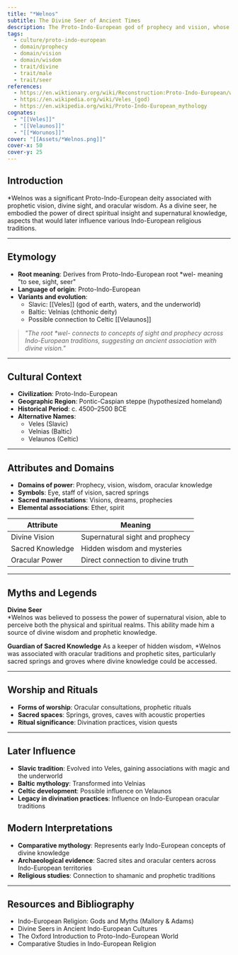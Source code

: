 ```yaml
---
title: "*Welnos"
subtitle: The Divine Seer of Ancient Times
description: The Proto-Indo-European god of prophecy and vision, whose influence echoes through the seers and oracles of countless Indo-European traditions.
tags:
  - culture/proto-indo-european
  - domain/prophecy
  - domain/vision
  - domain/wisdom
  - trait/divine
  - trait/male
  - trait/seer
references:
  - https://en.wiktionary.org/wiki/Reconstruction:Proto-Indo-European/wel-
  - https://en.wikipedia.org/wiki/Veles_(god)
  - https://en.wikipedia.org/wiki/Proto-Indo-European_mythology
cognates:
  - "[[Veles]]"
  - "[[Velaunos]]"
  - "[[*Worunos]]"
cover: "[[Assets/*Welnos.png]]"
cover-x: 50
cover-y: 25
---
```

##  Introduction
*Welnos was a significant Proto-Indo-European deity associated with prophetic vision, divine sight, and oracular wisdom. As a divine seer, he embodied the power of direct spiritual insight and supernatural knowledge, aspects that would later influence various Indo-European religious traditions.

---

## Etymology

- **Root meaning**: Derives from Proto-Indo-European root *wel- meaning "to see, sight, seer"
- **Language of origin**: Proto-Indo-European
- **Variants and evolution**: 
  - Slavic: [[Veles]] (god of earth, waters, and the underworld)
  - Baltic: Velnias (chthonic deity)
  - Possible connection to Celtic [[Velaunos]]

> _"The root *wel- connects to concepts of sight and prophecy across Indo-European traditions, suggesting an ancient association with divine vision."_

---

##  Cultural Context

- **Civilization**: Proto-Indo-European
- **Geographic Region**: Pontic-Caspian steppe (hypothesized homeland)
- **Historical Period**: c. 4500–2500 BCE
- **Alternative Names**:
  - Veles (Slavic)
  - Velnias (Baltic)
  - Velaunos (Celtic)

---

## Attributes and Domains

- **Domains of power**: Prophecy, vision, wisdom, oracular knowledge
- **Symbols**: Eye, staff of vision, sacred springs
- **Sacred manifestations**: Visions, dreams, prophecies
- **Elemental associations**: Ether, spirit

| Attribute | Meaning |
|----------------|---------------------------------|
| Divine Vision | Supernatural sight and prophecy |
| Sacred Knowledge | Hidden wisdom and mysteries |
| Oracular Power | Direct connection to divine truth |

---

## Myths and Legends

**Divine Seer**  
*Welnos was believed to possess the power of supernatural vision, able to perceive both the physical and spiritual realms. This ability made him a source of divine wisdom and prophetic knowledge.

**Guardian of Sacred Knowledge**
As a keeper of hidden wisdom, *Welnos was associated with oracular traditions and prophetic sites, particularly sacred springs and groves where divine knowledge could be accessed.

---

## Worship and Rituals

- **Forms of worship**: Oracular consultations, prophetic rituals
- **Sacred spaces**: Springs, groves, caves with acoustic properties
- **Ritual significance**: Divination practices, vision quests

---

## Later Influence

- **Slavic tradition**: Evolved into Veles, gaining associations with magic and the underworld
- **Baltic mythology**: Transformed into Velnias
- **Celtic development**: Possible influence on Velaunos
- **Legacy in divination practices**: Influence on Indo-European oracular traditions

## Modern Interpretations

- **Comparative mythology**: Represents early Indo-European concepts of divine knowledge
- **Archaeological evidence**: Sacred sites and oracular centers across Indo-European territories
- **Religious studies**: Connection to shamanic and prophetic traditions

---

## Resources and Bibliography

- Indo-European Religion: Gods and Myths (Mallory & Adams)
- Divine Seers in Ancient Indo-European Cultures
- The Oxford Introduction to Proto-Indo-European World
- Comparative Studies in Indo-European Religion
